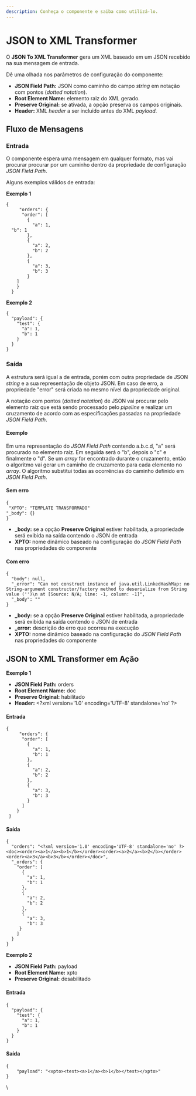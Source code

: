```yaml
---
description: Conheça o componente e saiba como utilizá-lo.
---
```


# JSON to XML Transformer

O **JSON To XML Transformer** gera um XML baseado em um JSON recebido na sua mensagem de entrada.

Dê uma olhada nos parâmetros de configuração do componente:

* **JSON Field Path:** JSON como caminho do campo _string_ em notação com pontos (_dotted notation_).
* **Root Element Name:** elemento raiz do XML gerado.
* **Preserve Original:** se ativada, a opção preserva os campos originais.
* **Header:** XML _header_ a ser incluído antes do XML _payload_.

## Fluxo de Mensagens <a href="#fluxo-de-mensagens" id="fluxo-de-mensagens"></a>

### Entrada <a href="#entrada" id="entrada"></a>

O componente espera uma mensagem em qualquer formato, mas vai procurar procurar por um caminho dentro da propriedade de configuração _JSON Field Path_.

Alguns exemplos válidos de entrada:

**Exemplo 1**

```
{
     "orders": {
      "order": [
        {
          "a": 1,
  "b": 1
        },
        {
          "a": 2,
          "b": 2
        },
        {
          "a": 3,
          "b": 3
        }
    ]
    }
  }
```

**Exemplo 2**

```
{
  "payload": {
    "test": {
      "a": 1,
      "b": 1
    }
  }
}
```

### Saída <a href="#sada" id="sada"></a>

A estrutura será igual a de entrada, porém com outra propriedade de JSON _string_ e a sua representação de objeto JSON. Em caso de erro, a propriedade "error" será criada no mesmo nível da propriedade original.

A notação com pontos (_dotted notation_) de JSON vai procurar pelo elemento raiz que está sendo processado pelo _pipeline_ e realizar um cruzamento de acordo com as especificações passadas na propriedade _JSON Field Path_.

#### **Exemplo**

Em uma representação do _JSON Field Path_ contendo a.b.c.d, "a" será procurado no elemento raiz. Em seguida será o "b", depois o "c" e finalmente o "d". Se um _array_ for encontrado durante o cruzamento, então o algoritmo vai gerar um caminho de cruzamento para cada elemento no _array_. O algoritmo substitui todas as ocorrências do caminho definido em _JSON Field Path_.

#### **Sem erro**

```
{
 "XPTO": "TEMPLATE TRANSFORMADO"
"_body": {}
}
```

* **\_body:** se a opção **Preserve Original** estiver habilitada, a propriedade será exibida na saída contendo o JSON de entrada
* **XPTO:** nome dinâmico baseado na configuração do _JSON Field Path_ nas propriedades do componente

#### **Com erro**

```
{
  "body": null,
  "_error": "Can not construct instance of java.util.LinkedHashMap: no String-argument constructor/factory method to deserialize from String value ('')\n at [Source: N/A; line: -1, column: -1]",
  "_body": ""
}
```

* **\_body:** se a opção **Preserve Original** estiver habilitada, a propriedade será exibida na saída contendo o JSON de entrada
* **\_error:** descrição do erro que ocorreu na execução
* **XPTO:** nome dinâmico baseado na configuração do _JSON Field Path_ nas propriedades do componente

## JSON to XML Transformer em Ação <a href="#json-to-xml-transformer-em-ao" id="json-to-xml-transformer-em-ao"></a>

**Exemplo 1**

* **JSON Field Path:** orders
* **Root Element Name:** doc
* **Preserve Original:** habilitado
* **Header:** \<?xml version='1.0' encoding='UTF-8' standalone='no' ?>

#### **Entrada**

```
{
     "orders": {
      "order": [
        {
          "a": 1,
          "b": 1
        },
        {
          "a": 2,
          "b": 2
        },
        {
          "a": 3,
          "b": 3
        }
      ]
    }
 }

```

#### **Saída**

```
{
  "orders": "<?xml version='1.0' encoding='UTF-8' standalone='no' ?><doc><order><a>1</a><b>1</b></order><order><a>2</a><b>2</b></order><order><a>3</a><b>3</b></order></doc>",
  "_orders": {
    "order": [
      {
        "a": 1,
        "b": 1
      },
      {
        "a": 2,
        "b": 2
      },
      {
        "a": 3,
        "b": 3
     }
    ]
  }
}
```

**Exemplo 2**

* **JSON Field Path:** payload
* **Root Element Name:** xpto
* **Preserve Original:** desabilitado

#### **Entrada**

```
{
  "payload": {
    "test": {
      "a": 1,
      "b": 1
    }
  }
}

```

#### **Saída**

```
{  
    "payload": "<xpto><test><a>1</a><b>1</b></test></xpto>"
}
```

\
